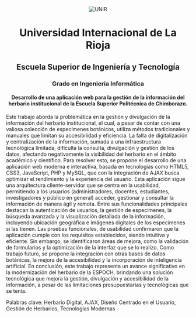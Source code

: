 <div align="center"> <img src="https://github.com/user-attachments/assets/42801e35-ce95-4437-80c3-f0bdcda15d6f" alt="UNIR" /> </div>
<h1 align="center"> Universidad Internacional de La Rioja </h1>
<h2 align="center"> Escuela Superior de Ingeniería y Tecnología  </h2>

<h3 align="center"> Grado en Ingeniería Informática  </h3>
<h4 align="center"> Desarrollo de una aplicación web para la gestión de la información del herbario institucional de la Escuela Superior Politécnica de Chimborazo.  </h4>

Este trabajo aborda la problemática en la gestión y divulgación de la información del herbario institucional, el cual, a pesar de contar con una valiosa colección de especímenes botánicos, utiliza métodos tradicionales y manuales que limitan su accesibilidad y eficiencia. La falta de digitalización y centralización de la información, sumada a una infraestructura tecnológica limitada, dificulta la consulta, divulgación y gestión de los datos, afectando negativamente la visibilidad del herbario en el ámbito académico y científico.
Para resolver esto, se propone el desarrollo de una aplicación web moderna e interactiva, basada en tecnologías como HTML5, CSS3, JavaScript, PHP y MySQL, que con la integración de AJAX busca optimizar el rendimiento y la experiencia del usuario. Esta aplicación sigue una arquitectura cliente-servidor que se centra en la usabilidad, permitiendo a los usuarios (administradores, docentes, estudiantes, investigadores y público en general) acceder, gestionar y consultar la información de manera ágil y remota. Entre sus funcionalidades principales destacan la autenticación de usuarios, la gestión de especímenes, la búsqueda avanzada y la visualización detallada de la información, incluyendo ubicación geográfica e imágenes digitales de los especímenes si las tienen.
Las pruebas funcionales, de usabilidad confirmaron que la aplicación cumple con los requisitos establecidos, siendo intuitiva y eficiente. Sin embargo, se identificaron áreas de mejora, como la validación de formularios y la optimización de la interfaz que se lo realizo. Como trabajo futuro, se propone la integración con otras bases de datos botánicas, la mejora de la accesibilidad y la incorporación de inteligencia artificial.
En conclusión, este trabajo representa un avance significativo en la modernización del herbario de la ESPOCH, brindando una solución tecnológica que mejora la gestión, divulgación y accesibilidad de la información, a pesar de las limitaciones presupuestarias y tecnológicas que se tenía.

Palabras clave: Herbario Digital, AJAX, Diseño Centrado en el Usuario, Gestión de Herbarios, Tecnologías Modernas
